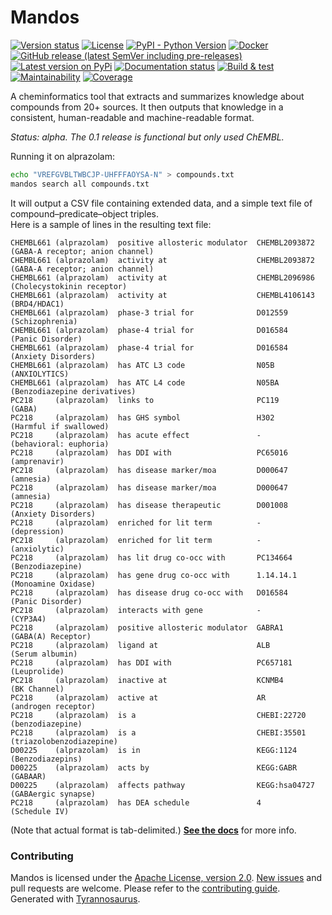# Mandos

[![Version status](https://img.shields.io/pypi/status/mandos)](https://pypi.org/project/mandos/)
[![License](https://img.shields.io/badge/License-Apache%202.0-blue.svg)](https://opensource.org/licenses/Apache-2.0)
[![PyPI - Python Version](https://img.shields.io/pypi/pyversions/mandos)](https://pypi.org/project/mandos/)
[![Docker](https://img.shields.io/docker/v/dmyersturnbull/mandos?color=green&label=DockerHub)](https://hub.docker.com/repository/docker/dmyersturnbull/mandos)
[![GitHub release (latest SemVer including pre-releases)](https://img.shields.io/github/v/release/dmyersturnbull/mandos?include_prereleases&label=GitHub)](https://github.com/dmyersturnbull/mandos/releases)
[![Latest version on PyPi](https://badge.fury.io/py/mandos.svg)](https://pypi.org/project/mandos/)
[![Documentation status](https://readthedocs.org/projects/mandos-chem/badge/?version=latest&style=flat-square)](https://mandos-chem.readthedocs.io/en/stable/)
[![Build & test](https://github.com/dmyersturnbull/mandos/workflows/Build%20&%20test/badge.svg)](https://github.com/dmyersturnbull/mandos/actions)
[![Maintainability](https://api.codeclimate.com/v1/badges/aa7c12d45ad794e45e55/maintainability)](https://codeclimate.com/github/dmyersturnbull/mandos/maintainability)
[![Coverage](https://coveralls.io/repos/github/dmyersturnbull/mandos/badge.svg?branch=master&service=github)](https://coveralls.io/github/dmyersturnbull/mandos?branch=master)

A cheminformatics tool that extracts and summarizes knowledge about compounds from 20+ sources.
It then outputs that knowledge in a consistent, human-readable and machine-readable format.

*Status: alpha. The 0.1 release is functional but only used ChEMBL.*

Running it on alprazolam:

```bash
echo "VREFGVBLTWBCJP-UHFFFAOYSA-N" > compounds.txt
mandos search all compounds.txt
```

It will output a CSV file containing extended data, and a simple text file of compound–predicate–object triples.  
Here is a sample of lines in the resulting text file:

```
CHEMBL661 (alprazolam)  positive allosteric modulator  CHEMBL2093872 (GABA-A receptor; anion channel)
CHEMBL661 (alprazolam)  activity at                    CHEMBL2093872 (GABA-A receptor; anion channel)
CHEMBL661 (alprazolam)  activity at                    CHEMBL2096986 (Cholecystokinin receptor)
CHEMBL661 (alprazolam)  activity at                    CHEMBL4106143 (BRD4/HDAC1)
CHEMBL661 (alprazolam)  phase-3 trial for              D012559       (Schizophrenia)
CHEMBL661 (alprazolam)  phase-4 trial for              D016584       (Panic Disorder)
CHEMBL661 (alprazolam)  phase-4 trial for              D016584       (Anxiety Disorders)
CHEMBL661 (alprazolam)  has ATC L3 code                N05B          (ANXIOLYTICS)
CHEMBL661 (alprazolam)  has ATC L4 code                N05BA         (Benzodiazepine derivatives)
PC218     (alprazolam)  links to                       PC119         (GABA)
PC218     (alprazolam)  has GHS symbol                 H302          (Harmful if swallowed)
PC218     (alprazolam)  has acute effect               -             (behavioral: euphoria)
PC218     (alprazolam)  has DDI with                   PC65016       (amprenavir)
PC218     (alprazolam)  has disease marker/moa         D000647       (amnesia)
PC218     (alprazolam)  has disease marker/moa         D000647       (amnesia)
PC218     (alprazolam)  has disease therapeutic        D001008       (Anxiety Disorders)
PC218     (alprazolam)  enriched for lit term          -             (depression)
PC218     (alprazolam)  enriched for lit term          -             (anxiolytic)
PC218     (alprazolam)  has lit drug co-occ with       PC134664      (Benzodiazepine)
PC218     (alprazolam)  has gene drug co-occ with      1.14.14.1     (Monoamine Oxidase)
PC218     (alprazolam)  has disease drug co-occ with   D016584       (Panic Disorder)
PC218     (alprazolam)  interacts with gene            -             (CYP3A4)
PC218     (alprazolam)  positive allosteric modulator  GABRA1        (GABA(A) Receptor)
PC218     (alprazolam)  ligand at                      ALB           (Serum albumin)
PC218     (alprazolam)  has DDI with                   PC657181      (Leuprolide)
PC218     (alprazolam)  inactive at                    KCNMB4        (BK Channel)
PC218     (alprazolam)  active at                      AR            (androgen receptor)
PC218     (alprazolam)  is a                           CHEBI:22720   (benzodiazepine)
PC218     (alprazolam)  is a                           CHEBI:35501   (triazolobenzodiazepine)
D00225    (alprazolam)  is in                          KEGG:1124     (Benzodiazepins)
D00225    (alprazolam)  acts by                        KEGG:GABR     (GABAAR)
D00225    (alprazolam)  affects pathway                KEGG:hsa04727 (GABAergic synapse)
PC218     (alprazolam)  has DEA schedule               4             (Schedule IV)
```

(Note that actual format is tab-delimited.)
**[See the docs](https://mandos-chem.readthedocs.io/en/latest/)** for more info.


### Contributing

Mandos is licensed under the [Apache License, version 2.0](https://www.apache.org/licenses/LICENSE-2.0).
[New issues](https://github.com/dmyersturnbull/mandos/issues) and pull requests are welcome.
Please refer to the [contributing guide](https://github.com/dmyersturnbull/mandos/blob/master/CONTRIBUTING.md).  
Generated with [Tyrannosaurus](https://github.com/dmyersturnbull/tyrannosaurus).
